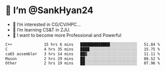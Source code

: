 # 👋 I’m @SankHyan24

- 👀 I’m interested in CG/CV/HPC...
- 🌱 I’m learning CS&T in ZJU.
- 💞️ I want to become more Professional and Powerful


<!---
SankHyan24/SankHyan24 is a ✨ special ✨ repository because its `README.md` (this file) appears on your GitHub profile.
You can click the Preview link to take a look at your changes.
--->
<!--START_SECTION:waka-->

```txt
C++              15 hrs 6 mins   █████████████░░░░░░░░░░░░   51.84 %
C                4 hrs 35 mins   ████░░░░░░░░░░░░░░░░░░░░░   15.75 %
ca65 assembler   3 hrs 14 mins   ██▓░░░░░░░░░░░░░░░░░░░░░░   11.11 %
Mason            2 hrs 29 mins   ██░░░░░░░░░░░░░░░░░░░░░░░   08.52 %
Other            2 hrs 19 mins   ██░░░░░░░░░░░░░░░░░░░░░░░   07.96 %
```

<!--END_SECTION:waka-->
